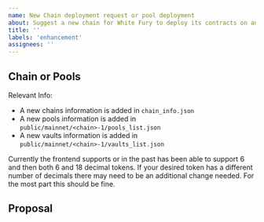 ```yaml
---
name: New Chain deployment request or pool deployment
about: Suggest a new chain for White Fury to deploy its contracts on and to have an associated frontend integration for. Alternatively suggest new pools for an existing chain
title: ''
labels: 'enhancement'
assignees: ''
---
```


<!-- Thank you for using White Fury Furya!

     If you are looking for support, please check out our documentation
     or consider asking a question on Discord's smart contract or contributors channel:
      * https://whitefury.money/
      * https://fanfury-defi-platform.github.io/docs/
      * https://discordapp.com/channels/908044702794801233/987301947440767006

     If you have found a bug or if our documentation doesn't have an answer
     to what you're looking for, then fill out the template below.
-->

## Chain or Pools

Relevant Info:

- A new chains information is added in `chain_info.json`
- A new pools information is added in `public/mainnet/<chain>-1/pools_list.json`
- A new vaults information is added in `public/mainnet/<chain>-1/vaults_list.json`

Currently the frontend supports or in the past has been able to support 6 and then both 6 and 18 decimal tokens.
If your desired token has a different number of decimals there may need to be an additional change needed. For the most part this should be fine.

<!--
     Please detail what you want to be added to the Furya frontend.
     Is it an entirely new chain configuration with a number of pools?
     Is it simply 1 or 2 pools on an existing chain?

     Use this space to describe that with as much details as possible
-->

<!-- For new Chains you wish to see added; a chain's config information looks like so. Please provide as much of this information as you can to avoid searching. With all the below config the frontend can do connections to any given cosmos chain that has the Pools deployed
```json
{
    "chainId": "juno-1",
    "chainName": "Juno Mainnet",
    "label": "Juno",
    "icon": "/logos/juno.svg",
    "rpc": "https://rpc-juno.itastakers.com",
    "rest": "https://lcd-juno.itastakers.com",
    "stakeCurrency": {
      "coinDenom": "JUNO",
      "coinMinimalDenom": "ujuno",
      "coinDecimals": 6
    },
    "bip44": {
      "coinType": 118
    },
    "bech32Config": {
      "bech32PrefixAccAddr": "juno",
      "bech32PrefixAccPub": "junopub",
      "bech32PrefixValAddr": "junovaloper",
      "bech32PrefixValPub": "junovaloperpub",
      "bech32PrefixConsAddr": "junovalcons",
      "bech32PrefixConsPub": "junovalconspub"
    },
    "currencies": [
      {
        "coinDenom": "JUNO",
        "coinMinimalDenom": "ujuno",
        "coinDecimals": 6,
        "coinGeckoId": "juno-network"
      }
    ],
    "feeCurrencies": [
      {
        "coinDenom": "JUNO",
        "coinMinimalDenom": "ujuno",
        "coinDecimals": 6,
        "coinGeckoId": "juno-network"
      }
    ],
    "coinType": 118,
    "gasPriceStep": {
      "low": 0.025,
      "average": 0.05,
      "high": 0.1
    },
    "features": ["cosmwasm"]
  },

``` -->

<!-- For new pools you want to see deployed, provide both information on the assets contained in both pools and which chain it is on this can be in a loosely structured format as below but ideally in JSON.

```
----- Overview

My cool ibc token
- ibc/91532E23037BBEBC1FA05D1D6A79AE3479A4B51A4CABA6C28E15EC24206FD51D
- 18 decimals
- bridged via gravity

My second ibc token
- ibc/B0E35908659CC1C74966C2A868B2A553CBB7E3A6C42A1F3BEA311E3C17FD2181
- 6 decimals
- bridged via gravity

----- Add token

{
  "add_native_token_decimals": {
    "denom": "ibc/91532E23037BBEBC1FA05D1D6A79AE3479A4B51A4CABA6C28E15EC24206FD50F",
    "decimals": 18
  }
}

...

----- Create pair

{
  "create_pair": {
    "asset_infos": [
      {
        "native_token": {
          "denom": "huahua"
        }
      },
      {
        "native_token": {
          "denom": "ibc/91532E23037BBEBC1FA05D1D6A79AE3479A4B51A4CABA6C28E15EC24206FD50F"
        }
      }
    ],
    "pool_fees": {
      "protocol_fee": {
        "share": "0.001"
      },
      "swap_fee": {
        "share": "0.002"
      }
    }
  }
}

...

``` -->

## Proposal

<!--
     Briefly but precisely describe what you would like Furya to be able to do.

     Consider attaching something showing what you are imagining:
      * images
      * videos
      * code samples
      * figma designs

     Does this have to be provided by White Fury directly, or can it be provided
     by a third-party contract? If so, maybe consider implementing and
     share it with the community rather than filing a bug.
-->
